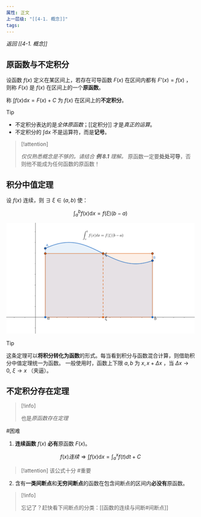 ```yaml
---
属性: 正文
上一层级: "[[4-1. 概念]]"
tags:
---
```


*返回 [[4-1. 概念]]*

## 原函数与不定积分

设函数 $f(x)$ 定义在某区间上，若存在可导函数 $F(x)$ 在区间内都有 $F’(x) = f(x)$ ，则称 $F(x)$ 是 $f(x)$ 在区间上的一个**原函数**。

称 $\int f(x) \mathrm dx = F(x)+C$ 为 $f(x)$ 在区间上的**不定积分**。

> [!tip] 
>
> - 不定积分表达的是*全体原函数*；[[定积分]] 才是*真正的运算*。
> - 不定积分的 $\int \mathrm dx$ 不是运算符，而是**记号**。

> [!attention] 
> 
> *仅仅熟悉概念是不够的。请结合 **例 8.1** 理解。*
> 原函数一定要**处处可导**，否则他不能成为任何函数的原函数！

## 积分中值定理

设 $f(x)$ 连续，则 $\exists ~ \xi \in (a,b)$ 使：

$$\int_a^b f(x) \mathrm dx = f(\xi)(b-a)$$

![intergral_mid](/assets/int_midpoint.jpg)

> [!tip] 
> 
> 这条定理可以**将积分转化为函数**的形式。每当看到积分与函数混合计算，则借助积分中值定理统一为函数。
> 一般使用时，函数上下限 $a,b$ 为 $x, x+\Delta x$ ，当 $\Delta x \to 0, ~ \xi \to x$ （夹逼）。

## 不定积分存在定理

> [!info] 
> 
> 也是*原函数存在定理*

#困难 

1. **连续函数** $f(x)$ **必有**原函数 $F(x)$。

$$
f(x) 连续 \Rightarrow \int f(x) \mathrm dx = \int_a^x f(t)dt + C
$$



> [!attention] 
> 该公式十分 #重要

2. 含有**一类间断点**和**无穷间断点**的函数在包含间断点的区间内**必没有**原函数。

> [!info] 
> 
> 忘记了？赶快看下间断点的分类：[[函数的连续与间断#间断点]]